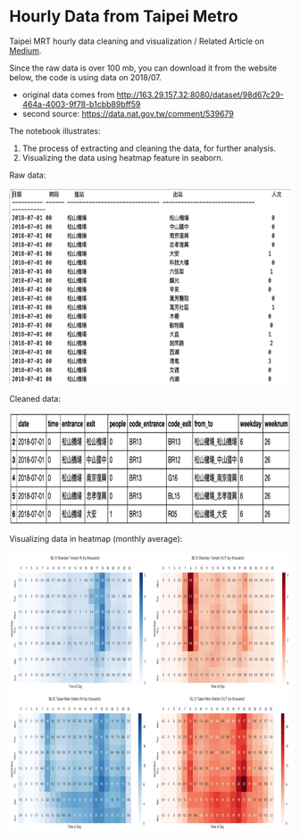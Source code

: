 # Hourly Data from Taipei Metro
Taipei MRT hourly data cleaning and visualization / Related Article on [Medium](https://medium.com/urban-matters/%E4%BB%A5%E7%86%B1%E5%9C%96-heatmap-%E5%91%88%E7%8F%BE%E6%8D%B7%E9%81%8B%E4%BA%BA%E6%B5%81%E8%AE%8A%E5%8C%96-fae34e515e35).

Since the raw data is over 100 mb, you can download it from the website below, the code is using data on 2018/07.
- original data comes from http://163.29.157.32:8080/dataset/98d67c29-464a-4003-9f78-b1cbb89bff59
- second source: https://data.nat.gov.tw/comment/539679

The notebook illustrates:
1. The process of extracting and cleaning the data, for further analysis. 
2. Visualizing the data using heatmap feature in seaborn.


Raw data:
</br>
</br>
<img src="https://github.com/ShihWen/MRT_cleaning_visualizing/blob/master/images/1_raw_data.png" alt="alt text"  height="350">
</br>

Cleaned data:
</br>
</br>
<img src="https://github.com/ShihWen/MRT_cleaning_visualizing/blob/master/images/2_cleaned_data.png" alt="alt text"  height="200">
</br>

Visualizing data in heatmap (monthly average):
</br>
</br>
<img src="https://github.com/ShihWen/MRT_cleaning_visualizing/blob/master/images/3_visualized_data.png" alt="alt text"  height="500">
</br>
